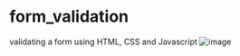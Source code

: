 # form_validation
validating a form using HTML, CSS and Javascript
![image](https://github.com/SahilPanigrahi/form_validation/assets/119133054/87878773-58c1-4216-8024-33652b47a953)
